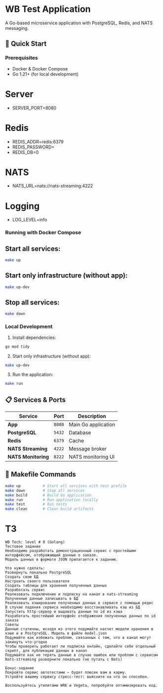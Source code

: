 # WB Test Application

A Go-based microservice application with PostgreSQL, Redis, and NATS messaging.

## 🚀 Quick Start

### Prerequisites
- Docker & Docker Compose
- Go 1.21+ (for local development)


# Server
* SERVER_PORT=8080

# Redis
* REDIS_ADDR=redis:6379
* REDIS_PASSWORD=
* REDIS_DB=0

# NATS
* NATS_URL=nats://nats-streaming:4222

# Logging
* LOG_LEVEL=info

### Running with Docker Compose

## Start all services:
```bash
make up
```

## Start only infrastructure (without app):
```bash
make up-dev
```

## Stop all services:
```bash
make down
```

### Local Development

1. Install dependencies:
```bash
go mod tidy
```

2. Start only infrastructure (without app):
```bash
make up-dev
```

3. Run the application:
```bash
make run
```

## 📋 Services & Ports

| Service | Port | Description |
|---------|------|-------------|
| **App** | `8080` | Main Go application |
| **PostgreSQL** | `5432` | Database |
| **Redis** | `6379` | Cache |
| **NATS Streaming** | `4222` | Message broker |
| **NATS Monitoring** | `8222` | NATS monitoring UI |



## 📝 Makefile Commands

```bash
make up          # Start all services with test profile
make down        # Stop all services
make build       # Build Go application
make run         # Run application locally
make test        # Run tests
make clean       # Clean build artifacts
```


# ТЗ
```
WB Tech: level # 0 (Golang)		 	 	
Тестовое задание
Необходимо разработать демонстрационный сервис с простейшим интерфейсом, отображающий данные о заказе. 
Модель данных в формате JSON прилагается к заданию.	
				
Что нужно сделать:
Развернуть локально PostgreSQL
Создать свою БД
Настроить своего пользователя
Создать таблицы для хранения полученных данных
Разработать сервис
Реализовать подключение и подписку на канал в nats-streaming
Полученные данные записывать в БД
Реализовать кэширование полученных данных в сервисе с помощью редис
В случае падения сервиса необходимо восстанавливать кэш из БД
Запустить http-сервер и выдавать данные по id из кэша
Разработать простейший интерфейс отображения полученных данных по id заказа
Советы				
Данные статичны, исходя из этого подумайте насчет модели хранения в кэше и в PostgreSQL. Модель в файле model.json
Подумайте как избежать проблем, связанных с тем, что в канал могут закинуть что-угодно
Чтобы проверить работает ли подписка онлайн, сделайте себе отдельный скрипт, для публикации данных в канал
Подумайте как не терять данные в случае ошибок или проблем с сервисом
Nats-streaming разверните локально (не путать с Nats)
						
Бонус-задание						
Покройте сервис автотестами — будет плюсик вам в карму.
Устройте вашему сервису стресс-тест: выясните на что он способен.
						
Воспользуйтесь утилитами WRK и Vegeta, попробуйте оптимизировать код.
```




